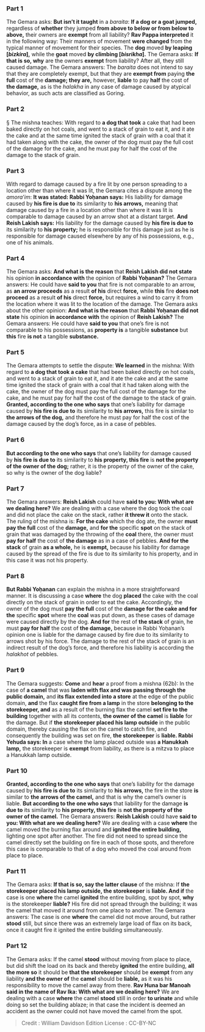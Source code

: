
### Part 1
The Gemara asks: <b>But isn’t it taught</b> in a <i>baraita</i>: <b>If a dog or a goat jumped,</b> regardless of <b>whether</b> they jumped <b>from above to below or from below to above,</b> their owners are <b>exempt</b> from all liability? <b>Rav Pappa interpreted</b> it in the following way: Their manners of movement <b>were changed</b> from the typical manner of movement for their species. The <b>dog</b> moved <b>by leaping [<i>bizkira</i>],</b> while the <b>goat</b> moved <b>by climbing [<i>bisrikha</i>].</b> The Gemara asks: <b>If that is so, why</b> are the owners <b>exempt</b> from liability? After all, they still caused damage. The Gemara answers: The <i>baraita</i> does not intend to say that they are completely exempt, but that they are <b>exempt from</b> paying <b>the full</b> cost of the <b>damage; they are,</b> however, <b>liable</b> to pay <b>half</b> the cost of <b>the damage,</b> as is the <i>halakha</i> in any case of damage caused by atypical behavior, as such acts are classified as Goring.

### Part 2
§ The mishna teaches: With regard to <b>a dog that took</b> a cake that had been baked directly on hot coals, and went to a stack of grain to eat it, and it ate the cake and at the same time ignited the stack of grain with a coal that it had taken along with the cake, the owner of the dog must pay the full cost of the damage for the cake, and he must pay for half the cost of the damage to the stack of grain.

### Part 3
With regard to damage caused by a fire lit by one person spreading to a location other than where it was lit, the Gemara cites a dispute among the <i>amora’im</i>: <b>It was stated: Rabbi Yoḥanan says:</b> His liability for damage caused by <b>his fire is due to</b> its similarity to <b>his arrows,</b> meaning that damage caused by a fire in a location other than where it was lit is comparable to damage caused by an arrow shot at a distant target. <b>And Reish Lakish says:</b> His liability for the damage caused by <b>his fire is due to</b> its similarity to <b>his property;</b> he is responsible for this damage just as he is responsible for damage caused elsewhere by any of his possessions, e.g., one of his animals.

### Part 4
The Gemara asks: <b>And what is the reason</b> that <b>Reish Lakish did not state</b> his opinion <b>in accordance with</b> the opinion of <b>Rabbi Yoḥanan?</b> The Gemara answers: He could have <b>said to you</b> that fire is not comparable to an arrow, as <b>an arrow proceeds</b> as a result <b>of his</b> direct <b>force,</b> while <b>this</b> fire <b>does not proceed</b> as a result <b>of his</b> direct <b>force,</b> but requires a wind to carry it from the location where it was lit to the location of the damage. The Gemara asks about the other opinion: <b>And what is the reason</b> that <b>Rabbi Yoḥanan did not state</b> his opinion <b>in accordance with</b> the opinion of <b>Reish Lakish?</b> The Gemara answers: He could have <b>said to you</b> that one’s fire is not comparable to his possessions, as <b>property is</b> a tangible <b>substance</b> but <b>this</b> fire <b>is not</b> a tangible <b>substance.</b>

### Part 5
The Gemara attempts to settle the dispute: <b>We learned</b> in the mishna: With regard to <b>a dog that took a cake</b> that had been baked directly on hot coals, and went to a stack of grain to eat it, and it ate the cake and at the same time ignited the stack of grain with a coal that it had taken along with the cake, the owner of the dog must pay the full cost of the damage for the cake, and he must pay for half the cost of the damage to the stack of grain. <b>Granted, according to the one who says</b> that one’s liability for damage caused by <b>his fire is due to</b> its similarity to <b>his arrows,</b> this fire is similar to <b>the arrows of the dog,</b> and therefore he must pay for half the cost of the damage caused by the dog’s force, as in a case of pebbles.

### Part 6
<b>But according to the one who says</b> that one’s liability for damage caused by <b>his fire is due to</b> its similarity to <b>his property, this fire</b> is <b>not the property of the owner of the dog;</b> rather, it is the property of the owner of the cake, so why is the owner of the dog liable?

### Part 7
The Gemara answers: <b>Reish Lakish</b> could have <b>said to you: With what are we dealing here?</b> We are dealing with a case where the dog took the coal and did not place the cake on the stack, rather <b>it threw it</b> onto the stack. The ruling of the mishna is: <b>For the cake</b> which the dog ate, the owner <b>must pay the full</b> cost of the <b>damage,</b> and <b>for the</b> specific <b>spot</b> on the stack of grain that was damaged by the throwing of the <b>coal</b> there, the owner must <b>pay for half</b> the cost of <b>the damage</b> as in a case of pebbles. <b>And for the stack</b> of grain <b>as a whole,</b> he is <b>exempt,</b> because his liability for damage caused by the spread of the fire is due to its similarity to his property, and in this case it was not his property.

### Part 8
<b>But Rabbi Yoḥanan</b> can explain the mishna in a more straightforward manner. It is discussing a case <b>where</b> the dog <b>placed</b> the cake with the coal directly on the stack of grain in order to eat the cake. Accordingly, the owner of the dog must <b>pay the full</b> cost of the <b>damage for the cake and for the</b> specific <b>spot</b> where the <b>coal</b> was put down, as these cases of damage were caused directly by the dog. <b>And for</b> the rest of <b>the stack</b> of grain, he must <b>pay for half</b> the cost of <b>the damage,</b> because in Rabbi Yoḥanan’s opinion one is liable for the damage caused by fire due to its similarity to arrows shot by his force. The damage to the rest of the stack of grain is an indirect result of the dog’s force, and therefore his liability is according the <i>halakhot</i> of pebbles.

### Part 9
The Gemara suggests: <b>Come</b> and <b>hear</b> a proof from a mishna (62b): In the case of <b>a camel</b> that was <b>laden with flax and was passing through the public domain,</b> and <b>its flax extended into a store</b> at the edge of the public domain, <b>and</b> the flax <b>caught fire from a lamp</b> in the store <b>belonging to the storekeeper, and</b> as a result of the burning flax the camel <b>set fire to the building</b> together with all its contents, <b>the owner of the camel</b> is <b>liable</b> for the damage. But if <b>the storekeeper placed his lamp outside</b> in the public domain, thereby causing the flax on the camel to catch fire, and consequently the building was set on fire, <b>the storekeeper</b> is <b>liable. Rabbi Yehuda says: In</b> a case where the lamp placed outside was <b>a Hanukkah lamp,</b> the storekeeper is <b>exempt</b> from liability, as there is a mitzva to place a Hanukkah lamp outside.

### Part 10
<b>Granted, according to the one who says</b> that one’s liability for the damage caused by <b>his fire is due to</b> its similarity to <b>his arrows,</b> the fire in the store <b>is</b> similar to <b>the arrows of the camel,</b> and that is why the camel’s owner is liable. <b>But according to the one who says</b> that liability for the damage <b>is due to</b> its similarity to <b>his property, this fire</b> is <b>not the property of the owner of the camel.</b> The Gemara answers: <b>Reish Lakish</b> could have <b>said to you: With what are we dealing here?</b> We are dealing with a case <b>where</b> the camel moved the burning flax around and <b>ignited the entire building,</b> lighting one spot after another. The fire did not need to spread since the camel directly set the building on fire in each of those spots, and therefore this case is comparable to that of a dog who moved the coal around from place to place.

### Part 11
The Gemara asks: <b>If that is so, say the latter clause</b> of the mishna: If <b>the storekeeper placed his lamp outside, the storekeeper</b> is <b>liable. And if</b> the case is one <b>where</b> the camel <b>ignited</b> the entire building, spot by spot, <b>why</b> is the storekeeper <b>liable?</b> His fire did not spread through the building; it was the camel that moved it around from one place to another. The Gemara answers: The case is one <b>where</b> the camel did not move around, but rather <b>stood</b> still, but since there was an extremely large load of flax on its back, once it caught fire it ignited the entire building simultaneously.

### Part 12
The Gemara asks: If the camel <b>stood</b> without moving from place to place, but did shift the load on its back and thereby <b>ignited</b> the entire building, <b>all the more so</b> it should be <b>that the storekeeper</b> should be <b>exempt</b> from any liability <b>and the owner of</b> the <b>camel</b> should be <b>liable,</b> as it was his responsibility to move the camel away from there. <b>Rav Huna bar Manoah said in the name of Rav Ika: With what are we dealing here?</b> We are dealing with a case <b>where</b> the camel <b>stood</b> still in order <b>to urinate</b> and while doing so set the building ablaze; in that case the incident is deemed an accident as the owner could not have moved the camel from the spot.

>Credit : William Davidson Edition
>License : CC-BY-NC